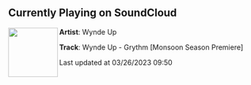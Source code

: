 ## Currently Playing on SoundCloud

[<img align="left" width="100" src="https://i1.sndcdn.com/artworks-jbKufGNHti4qwXgl-HPfoxg-t500x500.jpg">](https://soundcloud.com/wynde-up/wynde-up-grythm)

**Artist**: Wynde Up 

**Track**: Wynde Up - Grythm [Monsoon Season Premiere]

Last updated at 03/26/2023 09:50
